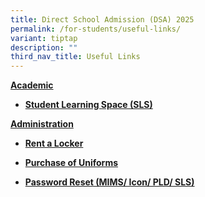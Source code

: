```yaml
---
title: Direct School Admission (DSA) 2025
permalink: /for-students/useful-links/
variant: tiptap
description: ""
third_nav_title: Useful Links
---
```

<p><strong><u>Academic</u></strong>
</p>
<ul data-tight="true" class="tight">
<li>
<p><strong><a href="https://vle.learning.moe.edu.sg/login" rel="noopener noreferrer nofollow" target="_blank">Student Learning Space (SLS)</a></strong>
</p>
</li>
</ul>
<p><strong><u>Administration</u></strong>
</p>
<ul data-tight="true" class="tight">
<li>
<p><strong><a href="https://www.rent-a-locker.com" rel="noopener noreferrer nofollow" target="_blank">Rent a Locker</a></strong>
</p>
</li>
<li>
<p><strong><a href="https://www.myuniformshop.com.sg/" rel="noopener noreferrer nofollow" target="_blank">Purchase of Uniforms</a></strong>
</p>
</li>
<li>
<p><strong><a href="https://form.gov.sg/5e659fdb6bbaaf0011251cc9" rel="noopener noreferrer nofollow" target="_blank">Password Reset (MIMS/ Icon/ PLD/ SLS)</a></strong>
</p>
</li>
</ul>
<p></p>
